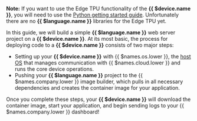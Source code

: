 
__Note:__ If you want to use the Edge TPU functionality of the **{{ $device.name }}**, you will need to use the [Python getting started guide][python-coral]. Unfortunately there are no **{{ $language.name }}** libraries for the Edge TPU yet.

In this guide, we will build a simple **{{ $language.name }}** web server project on a **{{ $device.name }}**. At its most basic, the process for deploying code to a **{{ $device.name }}** consists of two major steps:

- Setting up your **{{ $device.name }}** with {{ $names.os.lower }}, the [host OS][hostos] that manages communication with {{ $names.cloud.lower }} and runs the core device operations.
- Pushing your **{{ $language.name }}** project to the {{ $names.company.lower }} image builder, which pulls in all necessary dependencies and creates the container image for your application.

Once you complete these steps, your **{{ $device.name }}** will download the container image, start your application, and begin sending logs to your {{ $names.company.lower }} dashboard!

[hostos]:reference/OS/overview/2.x/
[python-coral]:https://www.balena.io/docs/learn/getting-started/coral-dev/python/